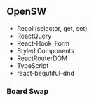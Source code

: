 ## OpenSW
- Recoil(selector, get, set)
- ReactQuery
- React-Hook_Form
- Styled Components
- ReactRouterDOM
- TypeScript
- react-bequtiful-dnd

### Board Swap